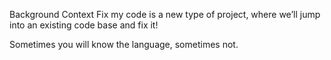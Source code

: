 Background Context
Fix my code is a new type of project, where we’ll jump into an existing code base and fix it!

Sometimes you will know the language, sometimes not.

